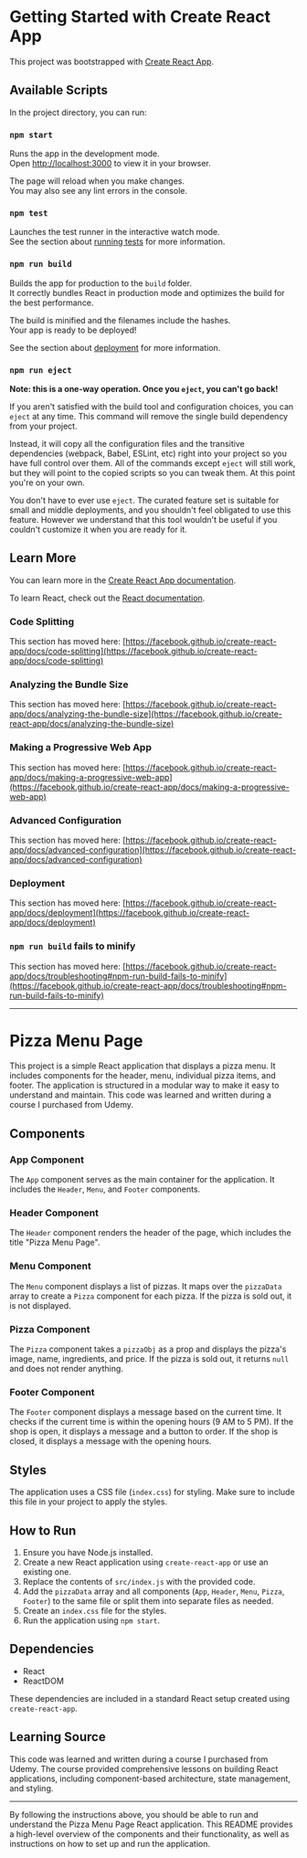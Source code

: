 # Getting Started with Create React App

This project was bootstrapped with [Create React App](https://github.com/facebook/create-react-app).

## Available Scripts

In the project directory, you can run:

### `npm start`

Runs the app in the development mode.\
Open [http://localhost:3000](http://localhost:3000) to view it in your browser.

The page will reload when you make changes.\
You may also see any lint errors in the console.

### `npm test`

Launches the test runner in the interactive watch mode.\
See the section about [running tests](https://facebook.github.io/create-react-app/docs/running-tests) for more information.

### `npm run build`

Builds the app for production to the `build` folder.\
It correctly bundles React in production mode and optimizes the build for the best performance.

The build is minified and the filenames include the hashes.\
Your app is ready to be deployed!

See the section about [deployment](https://facebook.github.io/create-react-app/docs/deployment) for more information.

### `npm run eject`

**Note: this is a one-way operation. Once you `eject`, you can't go back!**

If you aren't satisfied with the build tool and configuration choices, you can `eject` at any time. This command will remove the single build dependency from your project.

Instead, it will copy all the configuration files and the transitive dependencies (webpack, Babel, ESLint, etc) right into your project so you have full control over them. All of the commands except `eject` will still work, but they will point to the copied scripts so you can tweak them. At this point you're on your own.

You don't have to ever use `eject`. The curated feature set is suitable for small and middle deployments, and you shouldn't feel obligated to use this feature. However we understand that this tool wouldn't be useful if you couldn't customize it when you are ready for it.

## Learn More

You can learn more in the [Create React App documentation](https://facebook.github.io/create-react-app/docs/getting-started).

To learn React, check out the [React documentation](https://reactjs.org/).

### Code Splitting

This section has moved here: [https://facebook.github.io/create-react-app/docs/code-splitting](https://facebook.github.io/create-react-app/docs/code-splitting)

### Analyzing the Bundle Size

This section has moved here: [https://facebook.github.io/create-react-app/docs/analyzing-the-bundle-size](https://facebook.github.io/create-react-app/docs/analyzing-the-bundle-size)

### Making a Progressive Web App

This section has moved here: [https://facebook.github.io/create-react-app/docs/making-a-progressive-web-app](https://facebook.github.io/create-react-app/docs/making-a-progressive-web-app)

### Advanced Configuration

This section has moved here: [https://facebook.github.io/create-react-app/docs/advanced-configuration](https://facebook.github.io/create-react-app/docs/advanced-configuration)

### Deployment

This section has moved here: [https://facebook.github.io/create-react-app/docs/deployment](https://facebook.github.io/create-react-app/docs/deployment)

### `npm run build` fails to minify

This section has moved here: [https://facebook.github.io/create-react-app/docs/troubleshooting#npm-run-build-fails-to-minify](https://facebook.github.io/create-react-app/docs/troubleshooting#npm-run-build-fails-to-minify)

---

# Pizza Menu Page

This project is a simple React application that displays a pizza menu. It includes components for the header, menu, individual pizza items, and footer. The application is structured in a modular way to make it easy to understand and maintain. This code was learned and written during a course I purchased from Udemy.

## Components

### App Component

The `App` component serves as the main container for the application. It includes the `Header`, `Menu`, and `Footer` components.

### Header Component

The `Header` component renders the header of the page, which includes the title "Pizza Menu Page".

### Menu Component

The `Menu` component displays a list of pizzas. It maps over the `pizzaData` array to create a `Pizza` component for each pizza. If the pizza is sold out, it is not displayed.

### Pizza Component

The `Pizza` component takes a `pizzaObj` as a prop and displays the pizza's image, name, ingredients, and price. If the pizza is sold out, it returns `null` and does not render anything.

### Footer Component

The `Footer` component displays a message based on the current time. It checks if the current time is within the opening hours (9 AM to 5 PM). If the shop is open, it displays a message and a button to order. If the shop is closed, it displays a message with the opening hours.

## Styles

The application uses a CSS file (`index.css`) for styling. Make sure to include this file in your project to apply the styles.

## How to Run

1. Ensure you have Node.js installed.
2. Create a new React application using `create-react-app` or use an existing one.
3. Replace the contents of `src/index.js` with the provided code.
4. Add the `pizzaData` array and all components (`App`, `Header`, `Menu`, `Pizza`, `Footer`) to the same file or split them into separate files as needed.
5. Create an `index.css` file for the styles.
6. Run the application using `npm start`.

## Dependencies

- React
- ReactDOM

These dependencies are included in a standard React setup created using `create-react-app`.

## Learning Source

This code was learned and written during a course I purchased from Udemy. The course provided comprehensive lessons on building React applications, including component-based architecture, state management, and styling.

---

By following the instructions above, you should be able to run and understand the Pizza Menu Page React application. This README provides a high-level overview of the components and their functionality, as well as instructions on how to set up and run the application.
